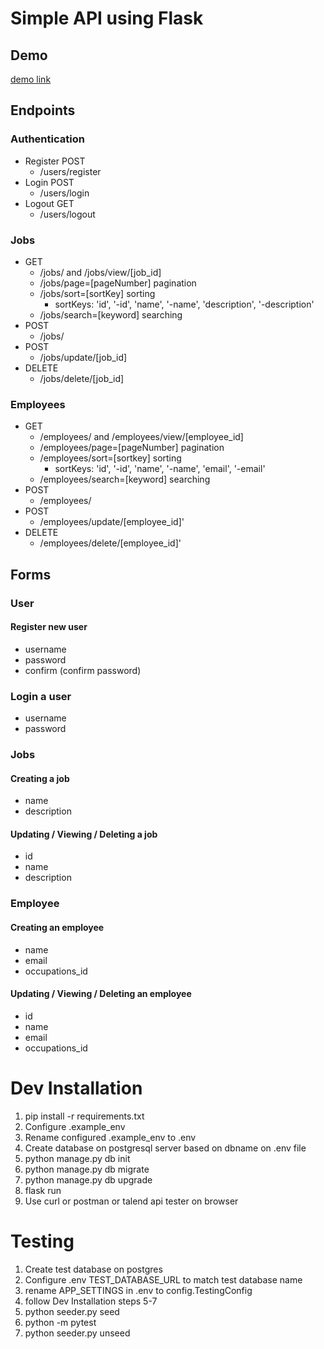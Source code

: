 # Simple API using Flask

## Demo 
[demo link](https://some-flask-api.herokuapp.com/)

## Endpoints
### Authentication
- Register POST
    - /users/register
- Login POST 
    - /users/login
- Logout GET 
    - /users/logout

### Jobs
- GET 
    - /jobs/ and /jobs/view/[job_id]
    - /jobs/page=[pageNumber] pagination
    - /jobs/sort=[sortKey] sorting
        - sortKeys: 'id', '-id', 'name', '-name', 'description', '-description'
    - /jobs/search=[keyword] searching
- POST 
    - /jobs/
- POST 
    - /jobs/update/[job_id]
- DELETE 
    - /jobs/delete/[job_id]

### Employees
- GET 
    - /employees/ and /employees/view/[employee_id]
    - /employees/page=[pageNumber] pagination
    - /employees/sort=[sortkey] sorting
        - sortKeys: 'id', '-id', 'name', '-name', 'email', '-email'
    - /employees/search=[keyword] searching
- POST 
    - /employees/
- POST 
    - /employees/update/[employee_id]'
- DELETE 
    - /employees/delete/[employee_id]'

## Forms
### User
#### Register new user
- username
- password
- confirm (confirm password)

### Login a user
- username
- password

### Jobs
#### Creating a job
- name
- description

#### Updating / Viewing / Deleting a job
- id
- name
- description


### Employee
#### Creating an employee
- name
- email
- occupations_id

#### Updating / Viewing / Deleting an employee
- id
- name
- email
- occupations_id

# Dev Installation
1. pip install -r requirements.txt 
2. Configure .example_env
3. Rename configured .example_env to .env
4. Create database on postgresql server based on dbname on .env file 
5. python manage.py db init
6. python manage.py db migrate
7. python manage.py db upgrade
8. flask run
9. Use curl or postman or talend api tester on browser

# Testing
1. Create test database on postgres 
2. Configure .env TEST_DATABASE_URL to match test database name
3. rename APP_SETTINGS in .env to config.TestingConfig
4. follow Dev Installation steps 5-7
5. python seeder.py seed
6. python -m pytest
7. python seeder.py unseed